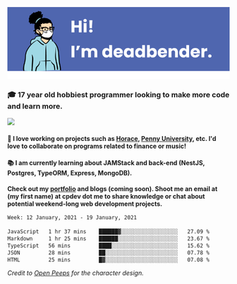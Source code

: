 ![banner](banner.png)

### 🎓 17 year old hobbiest programmer looking to make more code and learn more.

<a href="https://twitter.com/KO4JZT"><img src="https://img.shields.io/badge/ko4jzt%20-%231DA1F2.svg?&style=for-the-badge&logo=Twitter&logoColor=white"/></a>

#### 📝 I love working on projects such as [Horace](https://github.com/knights-of-academia/horace), [Penny University](https://github.com/penny-university/penny_university), etc. I'd love to collaborate on programs related to finance or music!

#### 📚 I am currently learning about JAMStack and back-end (NestJS, Postgres, TypeORM, Express, MongoDB). 

**Check out my [portfolio](https://deadbender.github.io) and blogs (coming soon). Shoot me an email at (my first name) at cpdev dot me to share knowledge or chat about potential weekend-long web development projects.**



<!--START_SECTION:waka-->
```text
Week: 12 January, 2021 - 19 January, 2021

JavaScript   1 hr 37 mins    ██████▓░░░░░░░░░░░░░░░░░░   27.09 % 
Markdown     1 hr 25 mins    ██████░░░░░░░░░░░░░░░░░░░   23.67 % 
TypeScript   56 mins         ████░░░░░░░░░░░░░░░░░░░░░   15.62 % 
JSON         28 mins         ██░░░░░░░░░░░░░░░░░░░░░░░   07.78 % 
HTML         25 mins         █▓░░░░░░░░░░░░░░░░░░░░░░░   07.08 % 
```
<!--END_SECTION:waka-->

*Credit to [Open Peeps](https://www.openpeeps.com/) for the character design.*
